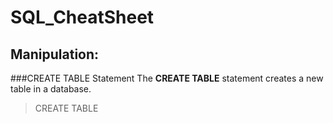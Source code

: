 # SQL_CheatSheet

## Manipulation:

###CREATE TABLE Statement
The **CREATE TABLE** statement creates a new table in a database.

> CREATE TABLE

